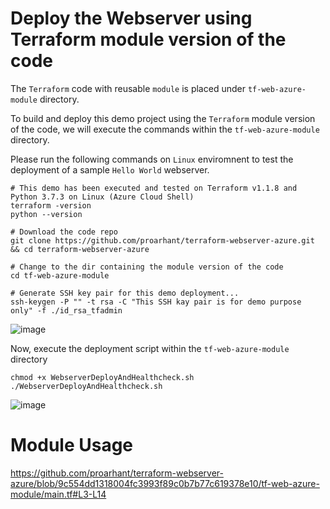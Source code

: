 #  Deploy the Webserver using Terraform module version of the code
The `Terraform` code with reusable `module` is placed under `tf-web-azure-module` directory.

To build and deploy this demo project using the `Terraform` module version of the code, we will execute the commands within the `tf-web-azure-module` directory.

Please run the following commands on `Linux` enviromnent to test the deployment of a sample `Hello World` webserver.

```
# This demo has been executed and tested on Terraform v1.1.8 and Python 3.7.3 on Linux (Azure Cloud Shell)
terraform -version
python --version

# Download the code repo
git clone https://github.com/proarhant/terraform-webserver-azure.git && cd terraform-webserver-azure

# Change to the dir containing the module version of the code
cd tf-web-azure-module

# Generate SSH key pair for this demo deployment...
ssh-keygen -P "" -t rsa -C "This SSH kay pair is for demo purpose only" -f ./id_rsa_tfadmin
```
![image](https://user-images.githubusercontent.com/2681229/165948929-2ceba7a8-e2c5-4cb8-a0ca-179fb9d26a3d.png)

Now, execute the deployment script within the `tf-web-azure-module` directory
```
chmod +x WebserverDeployAndHealthcheck.sh
./WebserverDeployAndHealthcheck.sh
```
![image](https://user-images.githubusercontent.com/2681229/165949199-aeb12c5b-389a-492a-9f6c-e2aa615d17ad.png)

# Module Usage
https://github.com/proarhant/terraform-webserver-azure/blob/9c554dd1318004fc3993f89c0b7b77c619378e10/tf-web-azure-module/main.tf#L3-L14
